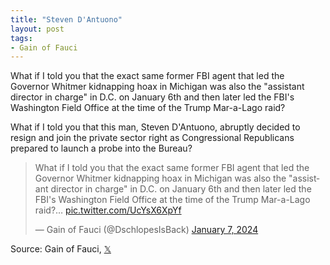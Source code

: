 ```yaml
---
title: "Steven D'Antuono"
layout: post
tags:
- Gain of Fauci
---
```


What if I told you that the exact same former FBI agent that led the Governor Whitmer kidnapping hoax in Michigan was also the "assistant director in charge" in D.C. on January 6th and then later led the FBI's Washington Field Office at the time of the Trump Mar-a-Lago raid?

What if I told you that this man, Steven D'Antuono, abruptly decided to resign and join the private sector right as Congressional Republicans prepared to launch a probe into the Bureau?

<blockquote class="twitter-tweet"><p lang="en" dir="ltr">What if I told you that the exact same former FBI agent that led the Governor Whitmer kidnapping hoax in Michigan was also the &quot;assistant director in charge&quot; in D.C. on January 6th and then later led the FBI&#39;s Washington Field Office at the time of the Trump Mar-a-Lago raid?… <a href="https://t.co/UcYsX6XpYf">pic.twitter.com/UcYsX6XpYf</a></p>&mdash; Gain of Fauci (@DschlopesIsBack) <a href="https://twitter.com/DschlopesIsBack/status/1743810645487710430?ref_src=twsrc%5Etfw">January 7, 2024</a></blockquote> <script async src="https://platform.twitter.com/widgets.js" charset="utf-8"></script>

Source: Gain of Fauci, [𝕏](https://x.com)
